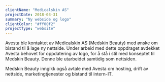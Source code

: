 ```yaml
---
clientName: "Medicalskin AS"
projectDate: 2018-03-31
summary: "Ny webside og logo"
clientColor: "#ff00f2"
projectType: "website"
---
```


Avesta ble kontaktet av Medicalskin AS (Medskin Beauty) med ønske om bistand til å lage ny nettside. Under arbeid med dette oppdraget avdekket Avesta behovet for oppdatering av logo, for å stå i stil med konseptet til Medskin Beauty. Denne ble utarbeidet samtidig som nettsiden.

Medskin Beauty inngikk også avtale med Avesta om hosting, drift av nettside, marketingtjenester og bistand til intern-IT. 
